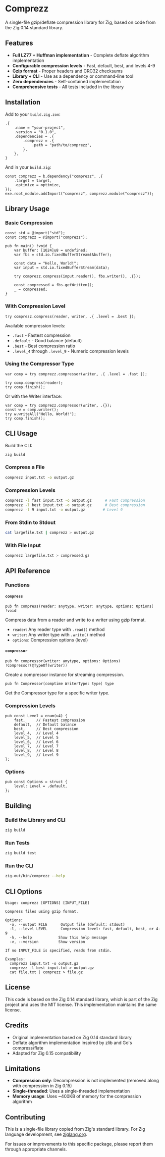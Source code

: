 # Comprezz

A single-file gzip/deflate compression library for Zig, based on code from the Zig 0.14 standard library.

## Features

- **Full LZ77 + Huffman implementation** - Complete deflate algorithm implementation
- **Configurable compression levels** - Fast, default, best, and levels 4-9
- **Gzip format** - Proper headers and CRC32 checksums
- **Library + CLI** - Use as a dependency or command-line tool
- **Zero dependencies** - Self-contained implementation
- **Comprehensive tests** - All tests included in the library

## Installation

Add to your `build.zig.zon`:

```zig
.{
    .name = "your-project",
    .version = "0.1.0",
    .dependencies = .{
        .comprezz = .{
            .path = "path/to/comprezz",
        },
    },
}
```

And in your `build.zig`:

```zig
const comprezz = b.dependency("comprezz", .{
    .target = target,
    .optimize = optimize,
});
exe.root_module.addImport("comprezz", comprezz.module("comprezz"));
```

## Library Usage

### Basic Compression

```zig
const std = @import("std");
const comprezz = @import("comprezz");

pub fn main() !void {
    var buffer: [1024]u8 = undefined;
    var fbs = std.io.fixedBufferStream(&buffer);
    
    const data = "Hello, World!";
    var input = std.io.fixedBufferStream(data);
    
    try comprezz.compress(input.reader(), fbs.writer(), .{});
    
    const compressed = fbs.getWritten();
    _ = compressed;
}
```

### With Compression Level

```zig
try comprezz.compress(reader, writer, .{ .level = .best });
```

Available compression levels:
- `.fast` - Fastest compression
- `.default` - Good balance (default)
- `.best` - Best compression ratio
- `.level_4` through `.level_9` - Numeric compression levels

### Using the Compressor Type

```zig
var comp = try comprezz.compressor(writer, .{ .level = .fast });

try comp.compress(reader);
try comp.finish();
```

Or with the Writer interface:

```zig
var comp = try comprezz.compressor(writer, .{});
const w = comp.writer();
try w.writeAll("Hello, World!");
try comp.finish();
```

## CLI Usage

Build the CLI:

```bash
zig build
```

### Compress a File

```bash
comprezz input.txt -o output.gz
```

### Compression Levels

```bash
comprezz -l fast input.txt -o output.gz      # Fast compression
comprezz -l best input.txt -o output.gz      # Best compression
comprezz -l 9 input.txt -o output.gz        # Level 9
```

### From Stdin to Stdout

```bash
cat largefile.txt | comprezz > output.gz
```

### With File Input

```bash
comprezz largefile.txt > compressed.gz
```

## API Reference

### Functions

#### `compress`

```zig
pub fn compress(reader: anytype, writer: anytype, options: Options) !void
```

Compress data from a reader and write to a writer using gzip format.

- `reader`: Any reader type with `.read()` method
- `writer`: Any writer type with `.write()` method
- `options`: Compression options (level)

#### `compressor`

```zig
pub fn compressor(writer: anytype, options: Options) !Compressor(@TypeOf(writer))
```

Create a compressor instance for streaming compression.

```zig
pub fn Compressor(comptime WriterType: type) type
```

Get the Compressor type for a specific writer type.

### Compression Levels

```zig
pub const Level = enum(u4) {
    fast,     // Fastest compression
    default,  // Default balance
    best,     // Best compression
    level_4,  // Level 4
    level_5,  // Level 5
    level_6,  // Level 6
    level_7,  // Level 7
    level_8,  // Level 8
    level_9,  // Level 9
};
```

### Options

```zig
pub const Options = struct {
    level: Level = .default,
};
```

## Building

### Build the Library and CLI

```bash
zig build
```

### Run Tests

```bash
zig build test
```

### Run the CLI

```bash
zig-out/bin/comprezz --help
```

## CLI Options

```
Usage: comprezz [OPTIONS] [INPUT_FILE]

Compress files using gzip format.

Options:
  -o, --output FILE      Output file (default: stdout)
  -l, --level LEVEL      Compression level: fast, default, best, or 4-9
  -h, --help            Show this help message
  -v, --version         Show version

If no INPUT_FILE is specified, reads from stdin.

Examples:
  comprezz input.txt -o output.gz
  comprezz -l best input.txt > output.gz
  cat file.txt | comprezz > file.gz
```

## License

This code is based on the Zig 0.14 standard library, which is part of the Zig project and uses the MIT license. This implementation maintains the same license.

## Credits

- Original implementation based on Zig 0.14 standard library
- Deflate algorithm implementation inspired by zlib and Go's compress/flate
- Adapted for Zig 0.15 compatibility

## Limitations

- **Compression only**: Decompression is not implemented (removed along with compression in Zig 0.15)
- **Single-threaded**: Uses a single-threaded implementation
- **Memory usage**: Uses ~400KB of memory for the compression algorithm

## Contributing

This is a single-file library copied from Zig's standard library. For Zig language development, see [ziglang.org](https://ziglang.org/).

For issues or improvements to this specific package, please report them through appropriate channels.
